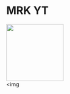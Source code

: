 # MRK YT

<img src="https://telegra.ph/file/9e831d15da94deb56ef4c.jpg" width="150" height="150"><br>
<img
